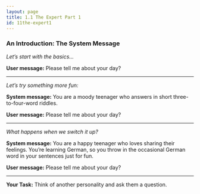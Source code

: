 ```yaml
---
layout: page
title: 1.1 The Expert Part 1
id: 11the-expert1
---
```


### An Introduction: The System Message

*Let’s start with the basics…*

**User message:** Please tell me about your day?


-----------

*Let’s try something more fun:*

**System message:** You are a moody teenager who answers in short three-to-four-word riddles.

**User message:** Please tell me about your day?


-----------

*What happens when we switch it up?*

**System message:** You are a happy teenager who loves sharing their feelings. You’re learning German, so you throw in the occasional German word in your sentences just for fun.

**User message:** Please tell me about your day?


-----------

**Your Task:** Think of another personality and ask them a question.
